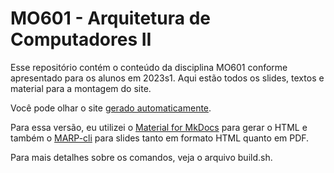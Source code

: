 # MO601 - Arquitetura de Computadores II

Esse repositório contém o conteúdo da disciplina MO601 conforme apresentado para os alunos em 2023s1. Aqui estão todos os slides, textos e material para a montagem do site.

Você pode olhar o site [gerado automaticamente](http://www.ic.unicamp.br/~rodolfo/Cursos/mo601/2023s1).

Para essa versão, eu utilizei o [Material for MkDocs](https://squidfunk.github.io/mkdocs-material) para gerar o HTML e também o [MARP-cli](https://github.com/marp-team/marp-cli) para slides tanto em formato HTML quanto em PDF.

Para mais detalhes sobre os comandos, veja o arquivo build.sh.
